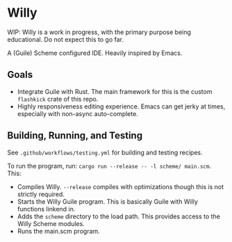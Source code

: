 # Willy

WIP: Willy is a work in progress, with the primary purpose being
educational. Do not expect this to go far.

A (Guile) Scheme configured IDE. Heavily inspired by Emacs.

## Goals

- Integrate Guile with Rust. The main framework for this is the custom
  `flashkick` crate of this repo.
- Highly responsiveness editing experience. Emacs can get jerky at
  times, especially with non-async auto-complete.

## Building, Running, and Testing

See `.github/workflows/testing.yml` for building and testing recipes.

To run the program, run: `cargo run --release -- -l scheme/ main.scm`. This:

- Compiles Willy. `--release` compiles with optimizations though this
  is not strictly required.
- Starts the Willy Guile program. This is basically Guile with Willy
  functions linkend in.
- Adds the `scheme` directory to the load path. This provides access
  to the Willy Scheme modules.
- Runs the main.scm program.
